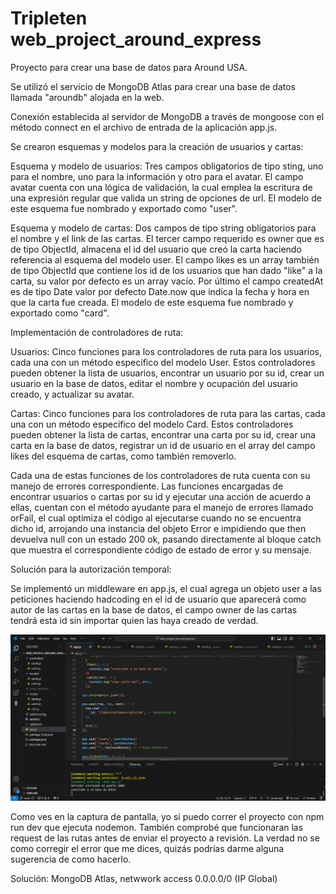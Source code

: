 # Tripleten web_project_around_express

Proyecto para crear una base de datos para Around USA.

Se utilizó el servicio de MongoDB Atlas para crear una
base de datos llamada "aroundb" alojada en la web.

Conexión establecida al servidor de MongoDB a través de
mongoose con el método connect en el archivo de entrada
de la aplicación app.js.

Se crearon esquemas y modelos para la creación de usuarios
y cartas:

Esquema y modelo de usuarios:
Tres campos obligatorios de tipo sting, uno para el nombre,
uno para la información y otro para el avatar. El campo
avatar cuenta con una lógica de validación, la cual emplea
la escritura de una expresión regular que valida un string
de opciones de url. El modelo de este esquema fue nombrado
y exportado como "user".

Esquema y modelo de cartas:
Dos campos de tipo string obligatorios para el nombre y el
link de las cartas. El tercer campo requerido es owner que
es de tipo ObjectId, almacena el id del usuario que creó la
carta haciendo referencia al esquema del modelo user.
El campo likes es un array también de tipo ObjectId que
contiene los id de los usuarios que han dado "like" a la
carta, su valor por defecto es un array vacío.
Por último el campo createdAt es de tipo Date valor por
defecto Date.now que indica la fecha y hora en que la
carta fue creada. El modelo de este esquema fue nombrado
y exportado como "card".

Implementación de controladores de ruta:

Usuarios:
Cinco funciones para los controladores de ruta para los
usuarios, cada una con un método especifico del modelo User.
Estos controladores pueden obtener la lista de usuarios,
encontrar un usuario por su id, crear un usuario en la base
de datos, editar el nombre y ocupación del usuario creado,
y actualizar su avatar.

Cartas:
Cinco funciones para los controladores de ruta para las
cartas, cada una con un método especifico del modelo Card.
Estos controladores pueden obtener la lista de cartas,
encontrar una carta por su id, crear una carta en la base
de datos, registrar un id de usuario en el array del campo
likes del esquema de cartas, como también removerlo.

Cada una de estas funciones de los controladores de ruta
cuenta con su manejo de errores correspondiente. Las
funciones encargadas de encontrar usuarios o cartas por su
id y ejecutar una acción de acuerdo a ellas, cuentan con el
método ayudante para el manejo de errores llamado orFail,
el cual optimiza el código al ejecutarse cuando no se
encuentra dicho id, arrojando una instancia del objeto Error
e impidiendo que then devuelva null con un estado 200 ok,
pasando directamente al bloque catch que muestra el
correspondiente código de estado de error y su mensaje.

Solución para la autorización temporal:

Se implementó un middleware en app.js, el cual agrega un
objeto user a las peticiones haciendo hadcoding en el
id de usuario que aparecerá como autor de las cartas
en la base de datos, el campo owner de las cartas tendrá
esta id sin importar quien las haya creado de verdad.

![alt text](<Captura de pantalla 2024-10-17 141408.png>)

Como ves en la captura de pantalla, yo si puedo correr
el proyecto con npm run dev que ejecuta nodemon. También
comprobé que funcionaran las request de las rutas antes
de enviar el proyecto a revisión. La verdad no se como
corregir el error que me dices, quizás podrías darme
alguna sugerencia de como hacerlo.

Solución:
MongoDB Atlas, netwwork access 0.0.0.0/0 (IP Global)
